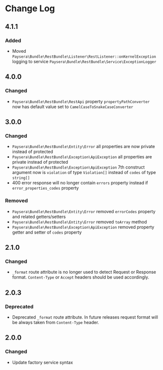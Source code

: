 # Change Log

## 4.1.1
### Added
- Moved `Paysera\Bundle\RestBundle\Listener\RestListener::onKernelException` logging to service `Paysera\Bundle\RestBundle\Service\ExceptionLogger`

## 4.0.0
###  Changed
- `Paysera\Bundle\RestBundle\RestApi` property `propertyPathConverter` now has default value set to `CamelCaseToSnakeCaseConverter`

## 3.0.0
### Changed 
- `Paysera\Bundle\RestBundle\Entity\Error` all properties are now private instead of protected
- `Paysera\Bundle\RestBundle\Exception\ApiException` all properties are private instead of protected
- `Paysera\Bundle\RestBundle\Exception\ApiException` 7th construct argument now is `violation` of type `Violation[]` instead of `codes` of type `string[]`
- 400 error response will no longer contain `errors` property instead if `error_properties_codes` property
### Removed
- `Paysera\Bundle\RestBundle\Entity\Error` removed `errorCodes` property and related getters/setters
- `Paysera\Bundle\RestBundle\Entity\Error` removed `toArray` method
- `Paysera\Bundle\RestBundle\Exception\ApiException` removed property getter and setter of `codes` property

## 2.1.0
### Changed
- `_format` route attribute is no longer used to detect Request or Response format. 
`Content-Type` or `Accept` headers should be used accordingly. 

## 2.0.3
### Deprecated
- Deprecated `_format` route attribute. In future releases request format will be always taken from `Content-Type` header.

## 2.0.0
### Changed
- Update factory service syntax
